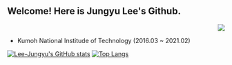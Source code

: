 ## Welcome! Here is Jungyu Lee's Github.

<div align=right>
  <a href="https://hits.seeyoufarm.com"><img src="https://hits.seeyoufarm.com/api/count/incr/badge.svg?url=https%3A%2F%2Fgithub.com%2FLee-Jungyu%2Fhit-counter"/></a> 
</div>

- Kumoh National Institude of Technology (2016.03 ~ 2021.02)

[![Lee-Jungyu's GitHub stats](https://github-readme-stats.vercel.app/api?username=Lee-Jungyu)](https://github.com/Lee-Jungyu/github-readme-stats)
[![Top Langs](https://github-readme-stats.vercel.app/api/top-langs/?username=Lee-Jungyu&layout=compact&hide_border=true)](https://github.com/Lee-Jungyu/github-readme-stats)

<!--
**Lee-Jungyu/Lee-Jungyu** is a ✨ _special_ ✨ repository because its `README.md` (this file) appears on your GitHub profile.

Here are some ideas to get you started:

- 🔭 I’m currently working on ...
- 🌱 I’m currently learning ...
- 👯 I’m looking to collaborate on ...
- 🤔 I’m looking for help with ...
- 💬 Ask me about ...
- 📫 How to reach me: ...
- 😄 Pronouns: ...
- ⚡ Fun fact: ...
-->

